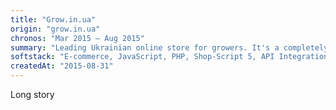 ```yaml
---
title: "Grow.in.ua"
origin: "grow.in.ua"
chronos: "Mar 2015 – Aug 2015"
summary: "Leading Ukrainian online store for growers. It's a completely redesigned version of the website I built back in 2010. Dark theme, professional product photos."
softstack: "E-commerce, JavaScript, PHP, Shop-Script 5, API Integration, Mobile-first, Graphic Design, UX Design, Product Photography, DevOps, SEO"
createdAt: "2015-08-31"
---
```


Long story
